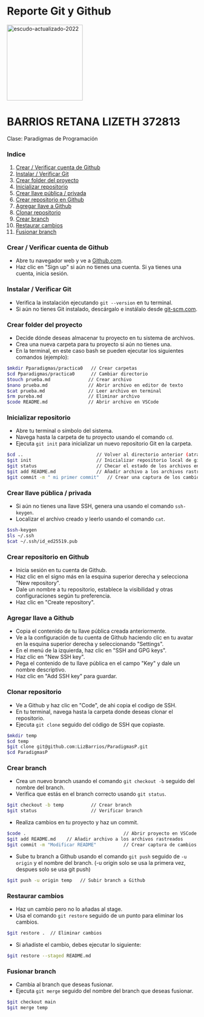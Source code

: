 # Reporte Git y Github
<img src="https://github.com/LizBarrios/ParadigmasP/assets/141792789/0e86ebe0-ea42-4601-afeb-ae69792bb6d9" alt="escudo-actualizado-2022" width="200"/>

# BARRIOS RETANA LIZETH 372813

Clase: Paradigmas de Programación

### Indice

1. [Crear / Verificar cuenta de Github](#crear--verificar-cuenta-de-github)
2. [Instalar / Verificar Git](#instalar--verificar-git)
3. [Crear folder del proyecto](#crear-folder-del-proyecto)
4. [Inicializar repositorio](#inicializar-repositorio)
5. [Crear llave pública / privada](#crear-llave-pública--privada)
6. [Crear repositorio en Github](#crear-repositorio-en-github)
7. [Agregar llave a Github](#agregar-llave-a-github)
8. [Clonar repositorio](#clonar-repositorio)
9. [Crear branch](#crear-branch)
10. [Restaurar cambios](#restaurar-cambios)
11. [Fusionar branch](#fusionar-branch)

### Crear / Verificar cuenta de Github

- Abre tu navegador web y ve a [Github.com](https://github.com/).
- Haz clic en "Sign up" si aún no tienes una cuenta. Si ya tienes una cuenta, inicia sesión.

### Instalar / Verificar Git

- Verifica la instalación ejecutando `git --version` en tu terminal.
- Si aún no tienes Git instalado, descárgalo e instálalo desde [git-scm.com](https://git-scm.com/).

### Crear folder del proyecto

- Decide dónde deseas almacenar tu proyecto en tu sistema de archivos.
- Crea una nueva carpeta para tu proyecto si aún no tienes una.
- En la terminal, en este caso bash se pueden ejecutar los siguientes comandos (ejemplo):

```bash
$mkdir Pparadigmas/practica0   // Crear carpetas
$cd Pparadigmas/practica0      // Cambiar directorio
$touch prueba.md              // Crear archivo
$nano prueba.md               // Abrir archivo en editor de texto
$cat prueba.md                // Leer archivo en terminal
$rm pureba.md                 // Eliminar archivo
$code README.md               // Abrir archivo en VSCode
```

### Inicializar repositorio

- Abre tu terminal o símbolo del sistema.
- Navega hasta la carpeta de tu proyecto usando el comando `cd`.
- Ejecuta `git init` para inicializar un nuevo repositorio Git en la carpeta.

```bash
$cd ..                           // Volver al directorio anterior (atras)
$git init                        // Inicializar repositorio local de git
$git status                      // Checar el estado de los archivos en el repositorio
$git add README.md               // Añadir archivo a los archivos rastreados
$git commit -m " mi primer commit"   // Crear una captura de los cambios hasta el momento
```

### Crear llave pública / privada

- Si aún no tienes una llave SSH, genera una usando el comando `ssh-keygen`.
- Localizar el archivo creado y leerlo usando el comando `cat`.

```bash
$ssh-keygen
$ls ~/.ssh
$cat ~/.ssh/id_ed25519.pub
```

### Crear repositorio en Github

- Inicia sesión en tu cuenta de Github.
- Haz clic en el signo más en la esquina superior derecha y selecciona "New repository".
- Dale un nombre a tu repositorio, establece la visibilidad y otras configuraciones según tu preferencia.
- Haz clic en "Create repository".

### Agregar llave a Github

- Copia el contenido de tu llave pública creada anteriormente.
- Ve a la configuración de tu cuenta de Github haciendo clic en tu avatar en la esquina superior derecha y seleccionando "Settings".
- En el menú de la izquierda, haz clic en "SSH and GPG keys".
- Haz clic en "New SSH key".
- Pega el contenido de tu llave pública en el campo "Key" y dale un nombre descriptivo.
- Haz clic en "Add SSH key" para guardar.

### Clonar repositorio

- Ve a Github y haz clic en "Code", de ahi copia el codigo de SSH.
- En tu terminal, navega hasta la carpeta donde deseas clonar el repositorio.
- Ejecuta `git clone` seguido del código de SSH que copiaste.

```bash
$mkdir temp
$cd temp
$git clone git@github.com:LizBarrios/ParadigmasP.git
$cd ParadigmasP
```

### Crear branch

- Crea un nuevo branch usando el comando `git checkout -b` seguido del nombre del branch.
- Verifica que estás en el branch correcto usando `git status`.

```bash
$git checkout -b temp          // Crear branch
$git status                    // Verificar branch
```

- Realiza cambios en tu proyecto y haz un commit.

```bash
$code .                                    // Abrir proyecto en VSCode
$git add README.md    // Añadir archivo a los archivos rastreados
$git commit -m "Modificar README"          // Crear captura de cambios
```

- Sube tu branch a Github usando el comando `git push` seguido de `-u origin` y el nombre del branch. (-u origin solo se usa la primera vez, despues solo se usa git push)

```bash
$git push -u origin temp   // Subir branch a Github
```

### Restaurar cambios

- Haz un cambio pero no lo añadas al stage.
- Usa el comando `git restore` seguido de un punto para eliminar los cambios.

```bash
$git restore .  // Eliminar cambios
```

- Si añadiste el cambio, debes ejecutar lo siguiente:

```bash
$git restore --staged README.md
```

### Fusionar branch

- Cambia al branch que deseas fusionar.
- Ejecuta `git merge` seguido del nombre del branch que deseas fusionar.

```bash
$git checkout main
$git merge temp
```

